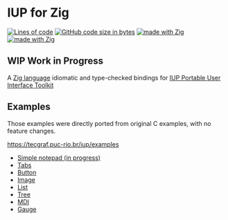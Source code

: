 # IUP for Zig
[![Lines of code](https://img.shields.io/tokei/lines/github/batiati/IUPforZig)]()
[![GitHub code size in bytes](https://img.shields.io/github/languages/code-size/batiati/IUPforZig)]()
[![made with Zig](https://img.shields.io/badge/made%20with%20%E2%9D%A4%20-Zig-orange)]()
[![made with Zig](https://img.shields.io/badge/unlicensed-public%20domain-brightgreen)]()

## WIP Work in Progress

A [Zig language](https://ziglang.org/) idiomatic and type-checked bindings for [IUP Portable User Interface Toolkit](https://tecgraf.puc-rio.br/iup/)

## Examples

Those examples were directly ported from original C examples, with no feature changes.

https://tecgraf.puc-rio.br/iup/examples

- [Simple notepad (in progress)](simple_notepad.md)
- [Tabs](tabs.md)
- [Button](button.md)
- [Image](image.md)
- [List](list.md)
- [Tree](tree.md)
- [MDI](mdi.md)
- [Gauge](gauge.md)

